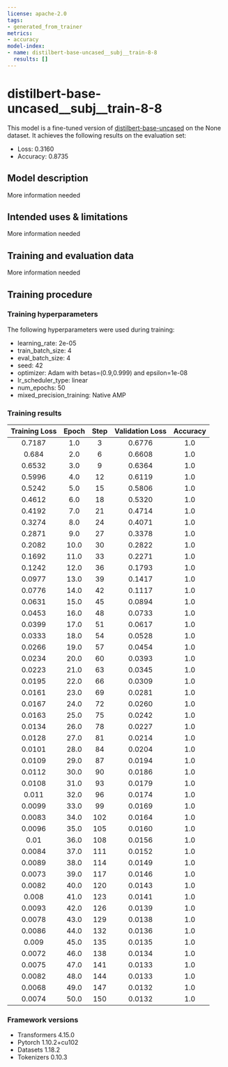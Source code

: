 ```yaml
---
license: apache-2.0
tags:
- generated_from_trainer
metrics:
- accuracy
model-index:
- name: distilbert-base-uncased__subj__train-8-8
  results: []
---
```


<!-- This model card has been generated automatically according to the information the Trainer had access to. You
should probably proofread and complete it, then remove this comment. -->

# distilbert-base-uncased__subj__train-8-8

This model is a fine-tuned version of [distilbert-base-uncased](https://huggingface.co/distilbert-base-uncased) on the None dataset.
It achieves the following results on the evaluation set:
- Loss: 0.3160
- Accuracy: 0.8735

## Model description

More information needed

## Intended uses & limitations

More information needed

## Training and evaluation data

More information needed

## Training procedure

### Training hyperparameters

The following hyperparameters were used during training:
- learning_rate: 2e-05
- train_batch_size: 4
- eval_batch_size: 4
- seed: 42
- optimizer: Adam with betas=(0.9,0.999) and epsilon=1e-08
- lr_scheduler_type: linear
- num_epochs: 50
- mixed_precision_training: Native AMP

### Training results

| Training Loss | Epoch | Step | Validation Loss | Accuracy |
|:-------------:|:-----:|:----:|:---------------:|:--------:|
| 0.7187        | 1.0   | 3    | 0.6776          | 1.0      |
| 0.684         | 2.0   | 6    | 0.6608          | 1.0      |
| 0.6532        | 3.0   | 9    | 0.6364          | 1.0      |
| 0.5996        | 4.0   | 12   | 0.6119          | 1.0      |
| 0.5242        | 5.0   | 15   | 0.5806          | 1.0      |
| 0.4612        | 6.0   | 18   | 0.5320          | 1.0      |
| 0.4192        | 7.0   | 21   | 0.4714          | 1.0      |
| 0.3274        | 8.0   | 24   | 0.4071          | 1.0      |
| 0.2871        | 9.0   | 27   | 0.3378          | 1.0      |
| 0.2082        | 10.0  | 30   | 0.2822          | 1.0      |
| 0.1692        | 11.0  | 33   | 0.2271          | 1.0      |
| 0.1242        | 12.0  | 36   | 0.1793          | 1.0      |
| 0.0977        | 13.0  | 39   | 0.1417          | 1.0      |
| 0.0776        | 14.0  | 42   | 0.1117          | 1.0      |
| 0.0631        | 15.0  | 45   | 0.0894          | 1.0      |
| 0.0453        | 16.0  | 48   | 0.0733          | 1.0      |
| 0.0399        | 17.0  | 51   | 0.0617          | 1.0      |
| 0.0333        | 18.0  | 54   | 0.0528          | 1.0      |
| 0.0266        | 19.0  | 57   | 0.0454          | 1.0      |
| 0.0234        | 20.0  | 60   | 0.0393          | 1.0      |
| 0.0223        | 21.0  | 63   | 0.0345          | 1.0      |
| 0.0195        | 22.0  | 66   | 0.0309          | 1.0      |
| 0.0161        | 23.0  | 69   | 0.0281          | 1.0      |
| 0.0167        | 24.0  | 72   | 0.0260          | 1.0      |
| 0.0163        | 25.0  | 75   | 0.0242          | 1.0      |
| 0.0134        | 26.0  | 78   | 0.0227          | 1.0      |
| 0.0128        | 27.0  | 81   | 0.0214          | 1.0      |
| 0.0101        | 28.0  | 84   | 0.0204          | 1.0      |
| 0.0109        | 29.0  | 87   | 0.0194          | 1.0      |
| 0.0112        | 30.0  | 90   | 0.0186          | 1.0      |
| 0.0108        | 31.0  | 93   | 0.0179          | 1.0      |
| 0.011         | 32.0  | 96   | 0.0174          | 1.0      |
| 0.0099        | 33.0  | 99   | 0.0169          | 1.0      |
| 0.0083        | 34.0  | 102  | 0.0164          | 1.0      |
| 0.0096        | 35.0  | 105  | 0.0160          | 1.0      |
| 0.01          | 36.0  | 108  | 0.0156          | 1.0      |
| 0.0084        | 37.0  | 111  | 0.0152          | 1.0      |
| 0.0089        | 38.0  | 114  | 0.0149          | 1.0      |
| 0.0073        | 39.0  | 117  | 0.0146          | 1.0      |
| 0.0082        | 40.0  | 120  | 0.0143          | 1.0      |
| 0.008         | 41.0  | 123  | 0.0141          | 1.0      |
| 0.0093        | 42.0  | 126  | 0.0139          | 1.0      |
| 0.0078        | 43.0  | 129  | 0.0138          | 1.0      |
| 0.0086        | 44.0  | 132  | 0.0136          | 1.0      |
| 0.009         | 45.0  | 135  | 0.0135          | 1.0      |
| 0.0072        | 46.0  | 138  | 0.0134          | 1.0      |
| 0.0075        | 47.0  | 141  | 0.0133          | 1.0      |
| 0.0082        | 48.0  | 144  | 0.0133          | 1.0      |
| 0.0068        | 49.0  | 147  | 0.0132          | 1.0      |
| 0.0074        | 50.0  | 150  | 0.0132          | 1.0      |


### Framework versions

- Transformers 4.15.0
- Pytorch 1.10.2+cu102
- Datasets 1.18.2
- Tokenizers 0.10.3
